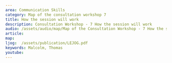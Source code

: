 ```yaml
---
area: Communication Skills
category: Map of the consultation workshop 7
title: How the session will work
description: Consultation Workshop - 7 How the session will work
audio: /assets/audio/map/Map of the Consultation Workshop - 7 How the session will work - Malcolm - MQ.mp3
article: 
map:
ljog:  /assets/publication/LEJOG.pdf
keywords: Malcolm, Thomas
youtube: 
--- 
```


